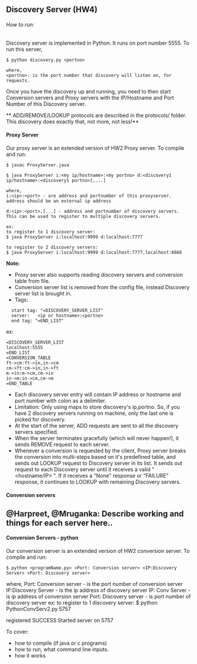 ## Discovery Server (HW4)

###### How to run:

Discovery server is implemented in Python. It runs on port number 5555. To run this server, 
```
$ python discovery.py <portno>

where,
<portno>: is the port number that discovery will listen on, for requests.
```

Once you have the discovery up and running, you need to then start Conversion servers and Proxy servers with the IP/Hostname and Port Number of this Discovery server.

** ADD/REMOVE/LOOKUP protocols are described in the protocols/ folder. This discovery does exactly that, not more, not less!**

#### Proxy Server

Our proxy server is an extended version of HW2 Proxy server.
To compile and run:
```
$ javac ProxyServer.java
```

```
$ java ProxyServer i:<my ip/hostname>:<my portno> d:<discovery1 ip/hostname>:<discovery1 portno>[,...]

where,
i:<ip>:<port> - are address and portnumber of this proxyserver. address should be an external ip address

d:<ip>:<port>,[...] - address and portnumber of discovery servers. This can be used to register to multiple discovery servers.

ex:
to register to 1 discovery server:
$ java ProxyServer i:localhost:9999 d:localhost:7777

to register to 2 discovery servers:
$ java ProxyServer i:localhost:9999 d:localhost:7777,localhost:6666
```

**Note:**
* Proxy server also supports reading discovery servers and conversion table from file. 
* Conversion server list is removed from the config file, instead Discovery server list is brought in.
* Tags: 
```
  start tag: "=DISCOVERY_SERVER_LIST" 
  server:	<ip or hostname>:<portno>
  end tag: "=END_LIST"
```
ex:
```
=DISCOVERY_SERVER_LIST
localhost:5555
=END_LIST
=CONVERSION_TABLE
ft->cm:ft->in,in->cm
cm->ft:cm->in,in->ft
m->in:m->cm,cm->in
in->m:in->cm,cm->m
=END_TABLE
```
* Each discovery server entry will contain IP address or hostname and port number with colon as a delimiter.
* Limitation: Only using maps to store discovery's ip,portno. So, if you have 2 discovery servers running on machine, only the last one is picked for discovery.
* At the start of the server, ADD requests are sent to all the discovery servers specified. 
* When the server terminates gracefully (which will never happen!), it sends REMOVE request to each server.
* Whenever a conversion is requested by the client, Proxy server breaks the conversion into multi-steps based on it's predefined table, and sends out LOOKUP request to Discovery server in its list. It sends out request to each Discovery server until it receives a valid "<hostname/IP> <portno>". If it receives a "None" response or "FAILURE" response, it continues to LOOKUP with remaining Discovery servers.

#### Conversion servers

## @Harpreet, @Mruganka: Describe working and things for each server here..

#### Conversion Servers - python

Our conversion server is an extended version of HW2 conversion server.
To compile and run:
```
$ python <programName.py> <Port: Conversion server> <IP:Discovery Server> <Port: Discovery server>
```
where,
Port: Conversion server - is the port number of conversion server
IP:Discovery Server - is the ip address of discovery server
IP: Conv Server - is ip address of conversion server
Port: Discovery server - is port number of discovery server
ex:
to register to 1 discovery server:
$ python PythonConvServ2.py 5757

registered
SUCCESS
Started server on  5757

To cover:
* how to compile (if java or c programs)
* how to run, what command line inputs.
* how it works

